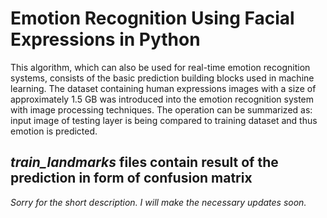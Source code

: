 # Emotion Recognition Using Facial Expressions in Python

This algorithm, which can also be used for real-time emotion recognition systems, consists of the basic prediction building blocks used in machine learning.
The dataset containing human expressions images with a size of approximately 1.5 GB was introduced into the emotion recognition system with image processing techniques.
The operation can be summarized as: input image of testing layer is being compared to training dataset and thus emotion is predicted. 

##  *train_landmarks* files contain result of the prediction in form of confusion matrix 


*Sorry for the short description. I will make the necessary updates soon.*
